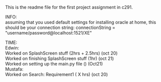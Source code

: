 This is the readme file for the first project assignment in c291.  

INFO:  
assuming that you used default settings for installing oracle at home, this should be your connection string:
connectionString = "username/password@localhost:1521/XE"  

TIME:  
Edwin:  
    Worked on SplashScreen stuff (2hrs + 2.5hrs) (oct 20)  
    Worked on finishing SplashScreen stuff (1hr) (oct 21)  
    Worked on setting up the main.py file () (Oct21)  
Mustafa:  
    Worked on Search: Requirement1 ( X hrs) (oct 20)  
